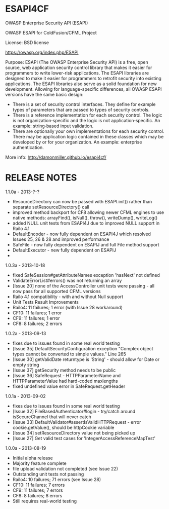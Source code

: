 ESAPI4CF
========
OWASP Enterprise Security API (ESAPI)

OWASP ESAPI for ColdFusion/CFML Project

License: BSD license

https://owasp.org/index.php/ESAPI


Purpose: ESAPI (The OWASP Enterprise Security API) is a free, open source, web application security control library that makes it easier for programmers to write lower-risk applications. The ESAPI libraries are designed to make it easier for programmers to retrofit security into existing applications. The ESAPI libraries also serve as a solid foundation for new development. Allowing for language-specific differences, all OWASP ESAPI versions have the same basic design:
- There is a set of security control interfaces. They define for example types of parameters that are passed to types of security controls.
- There is a reference implementation for each security control. The logic is not organization‐specific and the logic is not application‐specific. An example: string‐based input validation.
- There are optionally your own implementations for each security control. There may be application logic contained in these classes which may be developed by or for your organization. An example: enterprise authentication.

More info: http://damonmiller.github.io/esapi4cf/


RELEASE NOTES
=============

1.1.0a - 2013-?-?
- ResourceDirectory can now be passed with ESAPI.init() rather than separate setResourceDirectory() call
- improved method backport for CF8 allowing newer CFML engines to use native methods: arrayFind(), isNull(), throw(), writeDump(), writeLog()
- added NULL unit tests from ESAPI4J due to improved NULL support in Railo 4.1 
- DefaultEncoder - now fully dependent on ESAPI4J which resolved Issues 25, 26 & 28 and improved performance
- SafeFile - now fully dependent on ESAPIJ and full File method support
- DefaultExecutor - new fully dependent on ESAPIJ
- 

1.0.3a - 2013-10-18
- fixed SafeSession#getAttributeNames exception 'hasNext' not defined
- ValidateErrorList#errors() was not returning an array
- [Issue 20] none of the AccessController unit tests were passing - all now pass for all supported CFML versions
- Railo 4.1 compatibility - with and without Null support
- Unit Tests Result Improvements
- Railo4: 11 failures; 1 error (with Issue 28 workaround)
- CF10: 11 failures; 1 error
- CF9: 11 failures; 1 error
- CF8: 8 failures; 2 errors

1.0.2a - 2013-09-13
- fixes due to issues found in some real world testing
- [Issue 35] DefaultSecurityConfiguration exception "Complex object types cannot be converted to simple values." Line 265
- [Issue 30] getValidDate returntype is 'String' - should allow for Date or empty string
- [Issue 37] getSecurity method needs to be public
- [Issue 36] SafeRequest - HTTPParameterName and HTTPParameterValue had hard-coded maxlengths
- fixed undefined value error in SafeRequest.getHeader

1.0.1a - 2013-09-02
- fixes due to issues found in some real world testing
- [Issue 32] FileBasedAuthenticator#login - try/catch around isSecureChannel that will never catch
- [Issue 33] DefaultValidator#assertIsValidHTTPRequest - error cookie.getValue(), should be httpCookie variable
- [Issue 34] setResourceDirectory value not being picked up
- [Issue 27] Get valid test cases for 'IntegerAccessReferenceMapTest'

1.0.0a - 2013-08-19
- Initial alpha release
- Majority feature complete
- file upload validation not completed (see Issue 22)
- Outstanding unit tests not passing
- Railo4: 10 failures; 71 errors (see Issue 28)
- CF10: 11 failures; 7 errors
- CF9: 11 failures; 7 errors
- CF8: 8 failures; 8 errors
- Still requires real-world testing
